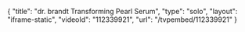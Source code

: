 {
    "title": "dr. brandt Transforming Pearl Serum",
    "type": "solo",
    "layout": "iframe-static",
    "videoId": "112339921",
    "url": "\/tvpembed\/112339921"
}